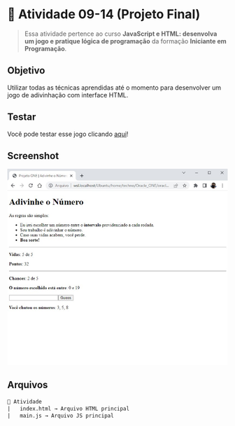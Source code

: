 # 🎯 Atividade 09-14 (Projeto Final)

> Essa atividade pertence ao curso **JavaScript e HTML: desenvolva um jogo e pratique lógica de programação** da formação **Iniciante em Programação**.

## Objetivo

Utilizar todas as técnicas aprendidas até o momento para desenvolver um jogo de adivinhação com interface HTML.

## Testar

Você pode testar esse jogo clicando [aqui](https://oracle-one.vercel.app/curso-JavaScript_L%C3%B3gica_Programa%C3%A7%C3%A3o/09-14/index.html)!

## Screenshot

![](screenshot.jpg)

## Arquivos

    📁 Atividade
    |   index.html → Arquivo HTML principal
    |   main.js → Arquivo JS principal
